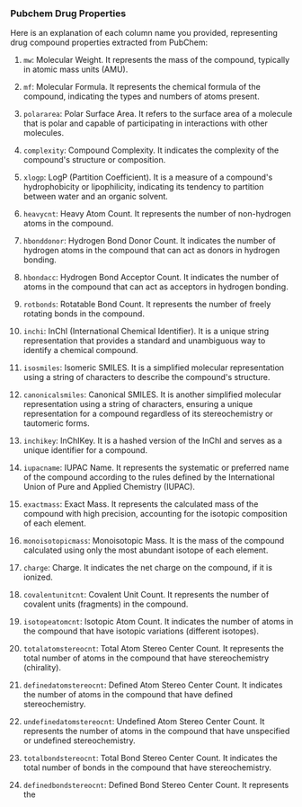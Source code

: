 ### Pubchem Drug Properties
Here is an explanation of each column name you provided, representing drug compound properties extracted from PubChem:

1. `mw`: Molecular Weight. It represents the mass of the compound, typically in atomic mass units (AMU).

2. `mf`: Molecular Formula. It represents the chemical formula of the compound, indicating the types and numbers of atoms present.

3. `polararea`: Polar Surface Area. It refers to the surface area of a molecule that is polar and capable of participating in interactions with other molecules.

4. `complexity`: Compound Complexity. It indicates the complexity of the compound's structure or composition.

5. `xlogp`: LogP (Partition Coefficient). It is a measure of a compound's hydrophobicity or lipophilicity, indicating its tendency to partition between water and an organic solvent.

6. `heavycnt`: Heavy Atom Count. It represents the number of non-hydrogen atoms in the compound.

7. `hbonddonor`: Hydrogen Bond Donor Count. It indicates the number of hydrogen atoms in the compound that can act as donors in hydrogen bonding.

8. `hbondacc`: Hydrogen Bond Acceptor Count. It indicates the number of atoms in the compound that can act as acceptors in hydrogen bonding.

9. `rotbonds`: Rotatable Bond Count. It represents the number of freely rotating bonds in the compound.

10. `inchi`: InChI (International Chemical Identifier). It is a unique string representation that provides a standard and unambiguous way to identify a chemical compound.

11. `isosmiles`: Isomeric SMILES. It is a simplified molecular representation using a string of characters to describe the compound's structure.

12. `canonicalsmiles`: Canonical SMILES. It is another simplified molecular representation using a string of characters, ensuring a unique representation for a compound regardless of its stereochemistry or tautomeric forms.

13. `inchikey`: InChIKey. It is a hashed version of the InChI and serves as a unique identifier for a compound.

14. `iupacname`: IUPAC Name. It represents the systematic or preferred name of the compound according to the rules defined by the International Union of Pure and Applied Chemistry (IUPAC).

15. `exactmass`: Exact Mass. It represents the calculated mass of the compound with high precision, accounting for the isotopic composition of each element.

16. `monoisotopicmass`: Monoisotopic Mass. It is the mass of the compound calculated using only the most abundant isotope of each element.

17. `charge`: Charge. It indicates the net charge on the compound, if it is ionized.

18. `covalentunitcnt`: Covalent Unit Count. It represents the number of covalent units (fragments) in the compound.

19. `isotopeatomcnt`: Isotopic Atom Count. It indicates the number of atoms in the compound that have isotopic variations (different isotopes).

20. `totalatomstereocnt`: Total Atom Stereo Center Count. It represents the total number of atoms in the compound that have stereochemistry (chirality).

21. `definedatomstereocnt`: Defined Atom Stereo Center Count. It indicates the number of atoms in the compound that have defined stereochemistry.

22. `undefinedatomstereocnt`: Undefined Atom Stereo Center Count. It represents the number of atoms in the compound that have unspecified or undefined stereochemistry.

23. `totalbondstereocnt`: Total Bond Stereo Center Count. It indicates the total number of bonds in the compound that have stereochemistry.

24. `definedbondstereocnt`: Defined Bond Stereo Center Count. It represents the

